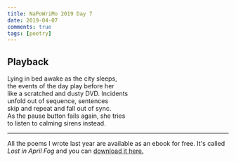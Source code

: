 ```yaml
---
title: NaPoWriMo 2019 Day 7  
date: 2019-04-07
comments: true  
tags: [poetry] 
---  
```

  
<h2>Playback</h2>  
<!-- /wp:heading -->  

  
<p>Lying in bed awake as the city sleeps,<br />the events of the day play before her<br />like a scratched and dusty DVD. Incidents<br />unfold out of sequence, sentences<br />skip and repeat and fall out of sync.<br />As the pause button fails again, she tries <br />to listen to calming sirens instead. </p>  


 
<hr class="wp-block-separator"/>  
 

   
<p>All the poems I wrote last year are available as an ebook for free. It's called <em>Lost in April Fog </em>and you can <a href="/aprilfog/">download it here. </a></p>  

